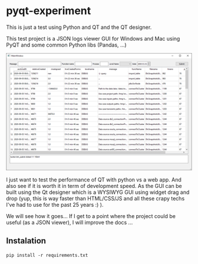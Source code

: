# pyqt-experiment

This is just a test using Python and QT and the QT designer.

This test project is a JSON logs viewer GUI for Windows and Mac using PyQT and some common Python libs (Pandas, ...)

![](./assets/screenshots/mainwindow.PNG)

I just want to test the performance of QT with python vs a web app. 
And also see if it is worth it in term of development speed. As the GUI can be built using
the Qt designer which is a WYSIWYG GUI using widget drag and drop (yup, this is way faster than HTML/CSS/JS and all these crapy techs I've had to use for the past 25 years :) ).

We will see how it goes... If I get to a point where the project could be useful (as a JSON viewer), I will improve the docs ...


## Instalation

```
pip install -r requirements.txt
```

